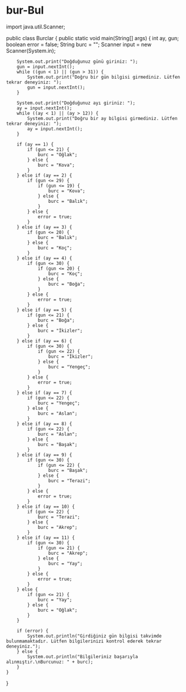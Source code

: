 # bur-Bul
import java.util.Scanner;

public class Burclar {
    public static void main(String[] args) {
        int ay, gun;
        boolean error = false;
        String burc = "";
        Scanner input = new Scanner(System.in);

        System.out.print("Doğduğunuz günü giriniz: ");
        gun = input.nextInt();
        while ((gun < 1) || (gun > 31)) {
            System.out.print("Doğru bir gün bilgisi girmediniz. Lütfen tekrar deneyiniz: ");
            gun = input.nextInt();
        }

        System.out.print("Doğduğunuz ayı giriniz: ");
        ay = input.nextInt();
        while ((ay < 1) || (ay > 12)) {
            System.out.print("Doğru bir ay bilgisi girmediniz. Lütfen tekrar deneyiniz: ");
            ay = input.nextInt();
        }

        if (ay == 1) {
            if (gun <= 21) {
                burc = "Oğlak";
            } else {
                burc = "Kova";
            }
        } else if (ay == 2) {
            if (gun <= 29) {
                if (gun <= 19) {
                    burc = "Kova";
                } else {
                    burc = "Balık";
                }
            } else {
                error = true;
            }
        } else if (ay == 3) {
            if (gun <= 20) {
                burc = "Balık";
            } else {
                burc = "Koç";
            }
        } else if (ay == 4) {
            if (gun <= 30) {
                if (gun <= 20) {
                    burc = "Koç";
                } else {
                    burc = "Boğa";
                }
            } else {
                error = true;
            }
        } else if (ay == 5) {
            if (gun <= 21) {
                burc = "Boğa";
            } else {
                burc = "İkizler";
            }
        } else if (ay == 6) {
            if (gun <= 30) {
                if (gun <= 22) {
                    burc = "İkizler";
                } else {
                    burc = "Yengeç";
                }
            } else {
                error = true;
            }
        } else if (ay == 7) {
            if (gun <= 22) {
                burc = "Yengeç";
            } else {
                burc = "Aslan";
            }
        } else if (ay == 8) {
            if (gun <= 22) {
                burc = "Aslan";
            } else {
                burc = "Başak";
            }
        } else if (ay == 9) {
            if (gun <= 30) {
                if (gun <= 22) {
                    burc = "Başak";
                } else {
                    burc = "Terazi";
                }
            } else {
                error = true;
            }
        } else if (ay == 10) {
            if (gun <= 22) {
                burc = "Terazi";
            } else {
                burc = "Akrep";
            }
        } else if (ay == 11) {
            if (gun <= 30) {
                if (gun <= 21) {
                    burc = "Akrep";
                } else {
                    burc = "Yay";
                }
            } else {
                error = true;
            }
        } else {
            if (gun <= 21) {
                burc = "Yay";
            } else {
                burc = "Oğlak";
            }
        }

        if (error) {
            System.out.println("Girdiğiniz gün bilgisi takvimde bulunmamaktadır. Lütfen bilgilerinizi kontrol ederek tekrar deneyiniz.");
        } else {
            System.out.println("Bilgileriniz başarıyla alınmıştır.\nBurcunuz: " + burc);
        }
    }
}

